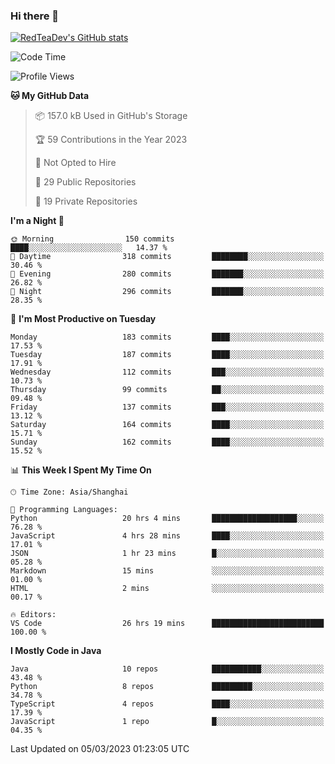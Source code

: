 ### Hi there 👋

<!--
**RedTeaDev/RedTeaDev** is a ✨ _special_ ✨ repository because its `README.md` (this file) appears on your GitHub profile.

Here are some ideas to get you started:

- 🔭 I’m currently working on ...
- 🌱 I’m currently learning ...
- 👯 I’m looking to collaborate on ...
- 🤔 I’m looking for help with ...
- 💬 Ask me about ...
- 📫 How to reach me: ...
- 😄 Pronouns: ...
- ⚡ Fun fact: ...
-->

<!--
[![wakatime](https://wakatime.com/badge/user/6b101ed0-04c0-4490-9283-eb61f2efff96.svg)](https://wakatime.com/@6b101ed0-04c0-4490-9283-eb61f2efff96)
!-->

[![RedTeaDev's GitHub stats](https://github-readme-stats.vercel.app/api?username=RedTeaDev)](https://github.com/anuraghazra/github-readme-stats)
<!--
[![willianrod's wakatime stats](https://github-readme-stats.vercel.app/api/wakatime?username=RedTeaDev)](https://github.com/anuraghazra/github-readme-stats)
!-->
<!--START_SECTION:waka-->
![Code Time](http://img.shields.io/badge/Code%20Time-1%2C237%20hrs%2025%20mins-blue)

![Profile Views](http://img.shields.io/badge/Profile%20Views-12-blue)

**🐱 My GitHub Data** 

> 📦 157.0 kB Used in GitHub's Storage 
 > 
> 🏆 59 Contributions in the Year 2023
 > 
> 🚫 Not Opted to Hire
 > 
> 📜 29 Public Repositories 
 > 
> 🔑 19 Private Repositories 
 > 
**I'm a Night 🦉** 

```text
🌞 Morning                150 commits         ████░░░░░░░░░░░░░░░░░░░░░   14.37 % 
🌆 Daytime                318 commits         ████████░░░░░░░░░░░░░░░░░   30.46 % 
🌃 Evening                280 commits         ███████░░░░░░░░░░░░░░░░░░   26.82 % 
🌙 Night                  296 commits         ███████░░░░░░░░░░░░░░░░░░   28.35 % 
```
📅 **I'm Most Productive on Tuesday** 

```text
Monday                   183 commits         ████░░░░░░░░░░░░░░░░░░░░░   17.53 % 
Tuesday                  187 commits         ████░░░░░░░░░░░░░░░░░░░░░   17.91 % 
Wednesday                112 commits         ███░░░░░░░░░░░░░░░░░░░░░░   10.73 % 
Thursday                 99 commits          ██░░░░░░░░░░░░░░░░░░░░░░░   09.48 % 
Friday                   137 commits         ███░░░░░░░░░░░░░░░░░░░░░░   13.12 % 
Saturday                 164 commits         ████░░░░░░░░░░░░░░░░░░░░░   15.71 % 
Sunday                   162 commits         ████░░░░░░░░░░░░░░░░░░░░░   15.52 % 
```


📊 **This Week I Spent My Time On** 

```text
🕑︎ Time Zone: Asia/Shanghai

💬 Programming Languages: 
Python                   20 hrs 4 mins       ███████████████████░░░░░░   76.28 % 
JavaScript               4 hrs 28 mins       ████░░░░░░░░░░░░░░░░░░░░░   17.01 % 
JSON                     1 hr 23 mins        █░░░░░░░░░░░░░░░░░░░░░░░░   05.28 % 
Markdown                 15 mins             ░░░░░░░░░░░░░░░░░░░░░░░░░   01.00 % 
HTML                     2 mins              ░░░░░░░░░░░░░░░░░░░░░░░░░   00.17 % 

🔥 Editors: 
VS Code                  26 hrs 19 mins      █████████████████████████   100.00 % 
```

**I Mostly Code in Java** 

```text
Java                     10 repos            ███████████░░░░░░░░░░░░░░   43.48 % 
Python                   8 repos             █████████░░░░░░░░░░░░░░░░   34.78 % 
TypeScript               4 repos             ████░░░░░░░░░░░░░░░░░░░░░   17.39 % 
JavaScript               1 repo              █░░░░░░░░░░░░░░░░░░░░░░░░   04.35 % 
```




 Last Updated on 05/03/2023 01:23:05 UTC
<!--END_SECTION:waka-->


